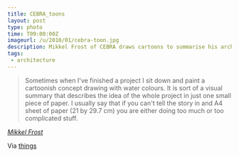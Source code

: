 ```yaml
---
title: CEBRA_toons
layout: post
type: photo
time: T09:00:00Z
imageurl: /u/2010/01/cebra-toon.jpg
description: Mikkel Frost of CEBRA draws cartoons to summarise his architectural projects.
tags:
 - architecture
---
```


> Sometimes when I've finished a project I sit down and paint a cartoonish concept drawing with water colours. It is sort of a visual summary that describes the idea of the whole project in just one small piece of paper. I usually say that if you can't tell the story in and A4 sheet of paper (21 by 29.7 cm) you are either doing too much or too complicated stuff.

_[Mikkel Frost](http://cebratoons.blogspot.com/)_

Via [things](http://www.thingsmagazine.net/2010/01/many-splendoured-things.htm)